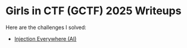 # Girls in CTF (GCTF) 2025 Writeups

Here are the challenges I solved:
- [Injection Everywhere (AI)](./AI/injection-everywhere.md)
